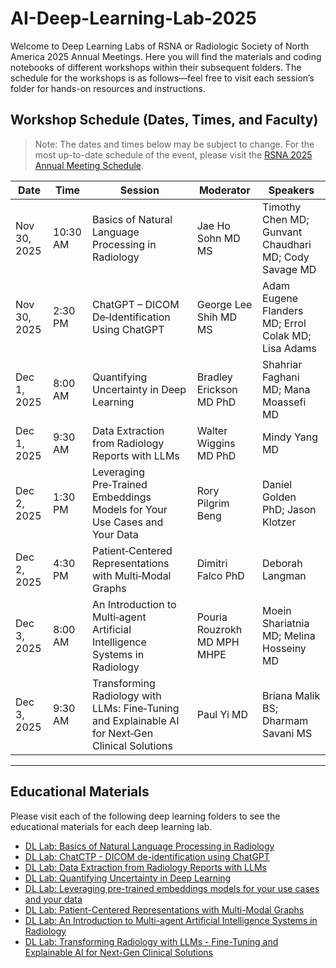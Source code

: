 # AI-Deep-Learning-Lab-2025

Welcome to Deep Learning Labs of RSNA or Radiologic Society of North America 2025 Annual Meetings. Here you will find the materials and coding notebooks of different workshops within their subsequent folders. The schedule for the workshops is as follows—feel free to visit each session’s folder for hands-on resources and instructions.

## Workshop Schedule (Dates, Times, and Faculty)

> Note: The dates and times below may be subject to change. For the most up-to-date schedule of the event, please visit the [RSNA 2025 Annual Meeting Schedule](https://cattendee.abstractsonline.com/meeting/21232/pages/sessionsview?view=appendToCards&initialSearchId=231&searchId=14762).

| Date         | Time     | Session                                                                                          | Moderator                   | Speakers                                              |
| ------------ | -------- | ------------------------------------------------------------------------------------------------ | --------------------------- | ----------------------------------------------------- |
| Nov 30, 2025 | 10:30 AM | Basics of Natural Language Processing in Radiology                                               | Jae Ho Sohn MD MS           | Timothy Chen MD; Gunvant Chaudhari MD; Cody Savage MD |
| Nov 30, 2025 | 2:30 PM  | ChatGPT – DICOM De‑Identification Using ChatGPT                                                  | George Lee Shih MD MS       | Adam Eugene Flanders MD; Errol Colak MD; Lisa Adams   |
| Dec 1, 2025  | 8:00 AM  | Quantifying Uncertainty in Deep Learning                                                         | Bradley Erickson MD PhD     | Shahriar Faghani MD; Mana Moassefi MD                 |
| Dec 1, 2025  | 9:30 AM  | Data Extraction from Radiology Reports with LLMs                                                 | Walter Wiggins MD PhD       | Mindy Yang MD                                  |
| Dec 2, 2025  | 1:30 PM  | Leveraging Pre‑Trained Embeddings Models for Your Use Cases and Your Data                        | Rory Pilgrim Beng           | Daniel Golden PhD; Jason Klotzer                      |
| Dec 2, 2025  | 4:30 PM  | Patient‑Centered Representations with Multi‑Modal Graphs                                         | Dimitri Falco PhD           | Deborah Langman                                       |
| Dec 3, 2025  | 8:00 AM  | An Introduction to Multi‑agent Artificial Intelligence Systems in Radiology                      | Pouria Rouzrokh MD MPH MHPE | Moein Shariatnia MD; Melina Hosseiny MD               |
| Dec 3, 2025  | 9:30 AM  | Transforming Radiology with LLMs: Fine‑Tuning and Explainable AI for Next‑Gen Clinical Solutions | Paul Yi MD                  | Briana Malik BS; Dharmam Savani MS                    |

---

## Educational Materials

Please visit each of the following deep learning folders to see the educational materials for each deep learning lab.

- [DL Lab: Basics of Natural Language Processing in Radiology](./DL%20Lab:%20Basics%20of%20Natural%20Language%20Processing%20in%20Radiology/)
- [DL Lab: ChatCTP - DICOM de-identification using ChatGPT](./DL%20Lab:%20ChatCTP%20-%20DICOM%20de-identification%20using%20ChatGPT/)
- [DL Lab: Data Extraction from Radiology Reports with LLMs](./DL%20Lab:%20Data%20Extraction%20from%20Radiology%20Reports%20with%20LLMs/)
- [DL Lab: Quantifying Uncertainty in Deep Learning](./DL%20Lab:%20Quantifying%20Uncertainty%20in%20Deep%20Learning/)
- [DL Lab: Leveraging pre-trained embeddings models for your use cases and your data](./DL%20Lab:%20Leveraging%20pre-trained%20embeddings%20models%20for%20your%20use%20cases%20and%20your%20data/)
- [DL Lab: Patient-Centered Representations with Multi-Modal Graphs](./DL%20Lab:%20Patient-Centered%20Representations%20with%20Multi-Modal%20Graphs/)
- [DL Lab: An Introduction to Multi-agent Artificial Intelligence Systems in Radiology](./DL%20Lab:%20An%20Introduction%20to%20Multi-agent%20Artificial%20Intelligence%20Systems%20in%20Radiology/)
- [DL Lab: Transforming Radiology with LLMs - Fine-Tuning and Explainable AI for Next-Gen Clinical Solutions](./DL%20Lab:%20Transforming%20Radiology%20with%20LLMs%20-%20Fine-Tuning%20and%20Explainable%20AI%20for%20Next-Gen%20Clinical%20Solutions/)
